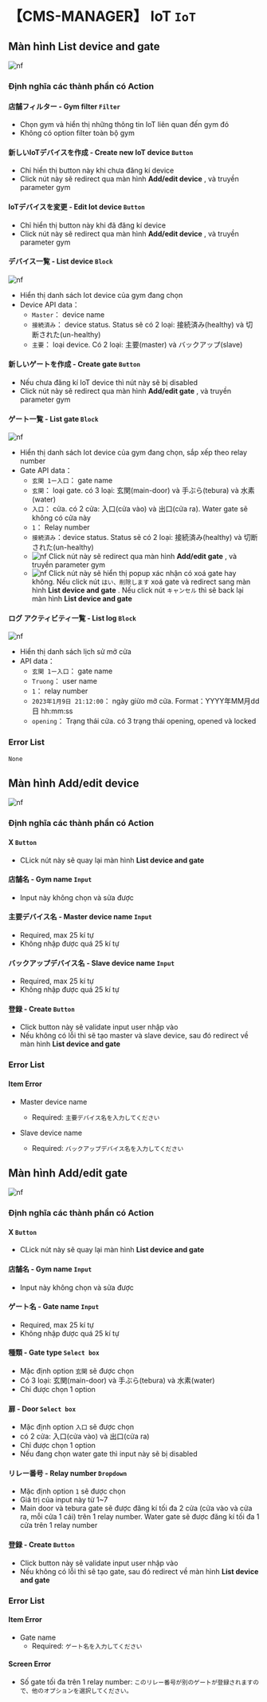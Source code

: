 # 【CMS-MANAGER】 **IoT** `IoT`

## Màn hình **List device and gate**

![nf](image/jp/cms/307/list-device-and-gate.png)

### Định nghĩa các thành phần có Action

#### 店舗フィルター - Gym filter `Filter`

- Chọn gym và hiển thị những thông tin IoT liên quan đến gym đó
- Không có option filter toàn bộ gym

#### 新しいIoTデバイスを作成 - Create new IoT device `Button`

- Chỉ hiển thị button này khi chưa đăng kí device
- Click nút này sẽ redirect qua màn hình  **Add/edit device** , và truyền parameter gym 

#### IoTデバイスを変更 - Edit Iot device `Button`

- Chỉ hiển thị button này khi đã đăng kí device
- Click nút này sẽ redirect qua màn hình  **Add/edit device** , và truyền parameter gym 

#### デバイス一覧 - List device `Block`

![nf](image/jp/cms/307/list-device.png)

- Hiển thị danh sách Iot device của gym đang chọn
- Device API data：
    - `Master`： device name
    - `接続済み`： device status. Status sẽ có 2 loại:  接続済み(healthy) và 切断された(un-healthy)
    - `主要`： loại device. Có 2 loại: 主要(master) và バックアップ(slave)

#### 新しいゲートを作成 - Create gate `Button`

- Nếu chưa đăng kí IoT device thì nút này sẽ bị disabled
- Click nút này sẽ redirect qua màn hình  **Add/edit gate** , và truyền parameter gym

#### ゲート一覧 - List gate `Block`

![nf](image/jp/cms/307/list-gate.png)

- Hiển thị danh sách Iot device của gym đang chọn, sắp xếp theo relay number
- Gate API data：
    - `玄関 1ー入口`： gate name
    - `玄関`： loại gate. có 3 loại:  玄関(main-door) và 手ぶら(tebura) và 水素(water)
    - `入口`： cửa. có 2 cửa:  入口(cửa vào) và 出口(cửa ra). Water gate sẽ không có cửa này
    - `1`： Relay number
    - `接続済み`：device status. Status sẽ có 2 loại:  接続済み(healthy) và 切断された(un-healthy)
    - ![nf](image/jp/cms/307/edit-icon.png) Click nút này sẽ redirect qua màn hình  **Add/edit gate** , và truyền parameter gym
    - ![nf](image/jp/cms/307/delete-icon.png) Click nút này sẽ hiển thị popup xác nhận có xoá gate hay không.  Nếu click nút `はい、削除します` xoá gate và redirect sang màn hình  **List device and gate** . Nếu click nút `キャンセル` thì sẽ back lại màn hình  **List device and gate** 

#### ログ アクティビティ一覧 - List log `Block`

![nf](image/jp/cms/307/list-log.png)

- Hiển thị danh sách lịch sử mở cửa
- API data：
    - `玄関 1ー入口`： gate name
    - `Truong`： user name
    - `1`： relay number
    - `2023年1月9日 21:12:00`： ngày giừo mở cửa. Format：YYYY年MM月dd日 hh:mm:ss
    - `opening`： Trạng thái cửa. có 3 trạng thái opening, opened và locked

### Error List

`None`

## Màn hình **Add/edit device**

![nf](image/jp/cms/307/create-edit-device.png)

### Định nghĩa các thành phần có Action

#### X `Button`

- CLick nút này sẽ quay lại màn hình **List device and gate**

#### 店舗名 - Gym name `Input`

- Input này không chọn và sửa được

#### 主要デバイス名 - Master device name `Input`

- Required, max 25 kí tự
- Không nhập được quá 25 kí tự

#### バックアップデバイス名 - Slave device name `Input`

- Required, max 25 kí tự
- Không nhập được quá 25 kí tự

#### 登録 - Create `Button`

- Click button này sẽ validate input user nhập vào
- Nếu không có lỗi thì sẽ tạo master và slave device, sau đó redirect về màn hình **List device and gate** 


### Error List

#### Item Error

- Master device name
    - Required:  `主要デバイス名を入力してください`

- Slave device name
    - Required:  `バックアップデバイス名を入力してください`

## Màn hình **Add/edit gate**

![nf](image/jp/cms/307/create-edit-gate.png)

### Định nghĩa các thành phần có Action

#### X `Button`

- CLick nút này sẽ quay lại màn hình **List device and gate**

#### 店舗名 - Gym name `Input`

- Input này không chọn và sửa được

#### ゲート名 - Gate name `Input`

- Required, max 25 kí tự
- Không nhập được quá 25 kí tự

#### 種類 - Gate type `Select box`

- Mặc định option `玄関` sẽ được chọn
- Có 3 loại:  玄関(main-door) và 手ぶら(tebura) và 水素(water)
- Chỉ được chọn 1 option

#### 扉 - Door `Select box`

- Mặc định option `入口` sẽ được chọn
- có 2 cửa:  入口(cửa vào) và 出口(cửa ra)
- Chỉ được chọn 1 option
- Nếu đang chọn water gate thì input này sẽ bị disabled

#### リレー番号 - Relay number `Dropdown`

- Mặc định option `1` sẽ được chọn
- Giá trị của input này từ 1~7
- Main door và tebura gate sẽ được đăng kí tối đa 2 cửa (cửa vào và cửa ra, mỗi cửa 1 cái) trên 1 relay number. Water gate sẽ được đăng kí tối đa 1 cửa trên 1 relay number

#### 登録 - Create `Button`

- Click button này sẽ validate input user nhập vào
- Nếu không có lỗi thì sẽ tạo gate, sau đó redirect về màn hình **List device and gate** 


### Error List

#### Item Error

- Gate name
    - Required:  `ゲート名を入力してください`

#### Screen Error

- Số gate tối đa trên 1 relay number:  `このリレー番号が別のゲートが登録されますので、他のオプションを選択してください。`